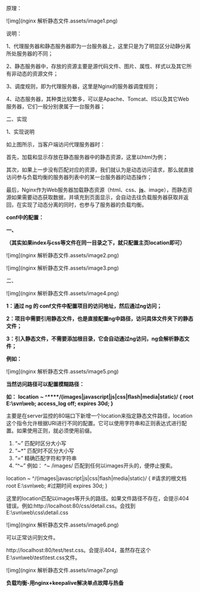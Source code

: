 原理：

![img](nginx 解析静态文件.assets/image1.png)

 

说明：

1、代理服务器和静态服务器即为一台服务器上，这里只是为了明显区分动静分离所处服务器的不同；

2、静态服务器中，存放的资源主要是源代码文件、图片、属性、样式以及其它所有非动态的资源文件；

3、调度规则，即为代理服务器，这里是Nginx的服务器调度规则；

4、动态服务器，其种类比较繁多，可以是Apache、Tomcat、IIS以及其它Web服务器，它们一般分别隶属于一台服务器；

 

二、实现

1、实现说明

如上图所示，当客户端访问代理服务器时：

首先，加载和显示存放在静态服务器中的静态资源，这里以html为例；

其次，如果上一步没有匹配对应的资源，我们就认为是动态访问请求，那么就直接访问参与负载均衡的服务器列表中的某一台服务器的动态操作；

最后，Nginx作为Web服务器加载静态资源（html、css、[**js**](http://lib.csdn.net/base/javascript)、image），而静态资源如果需要动态获取数据，并填充到页面显示，会自动去往负载服务器获取并返回，在实现了动态分离的同时，也参与了服务器的负载均衡。

**conf中的配置：**

**一、**

**（其实如果index与css等文件在同一目录之下，就只配置主页location即可）**

![img](nginx 解析静态文件.assets/image2.png)

![img](nginx 解析静态文件.assets/image3.png)

二、

![img](nginx 解析静态文件.assets/image4.png)

**1：通过 ng 的 conf文件中配置项目的访问地址，然后通过ng访问；**

**2：项目中需要引用静态文件，也是直接配置ng中路径，访问具体文件夹下的静态文件；**

**3：引入静态文件，不需要添加根目录，它会自动通过ng访问，ng会解析静态文件；**

**例如：**

![img](nginx 解析静态文件.assets/image5.png)

**当然访问路径可以配置模糊路径：**

 **如：**        **location** **~ ^****/(images|javascript|js|css|flash|media|static)/**  **{          root        E:\svn\web;          access_log  off;          expires     30d;        }**

主要是在server监控的80端口下新增一个location来指定静态文件路径，location 这个指令允许根据URI进行不同的配置。它可以使用字符串和正则表达式进行配置。如果使用正则，就必须使用前缀。

1. “~” 匹配时区分大小写
2. “~*” 匹配时不区分大小写
3. “=” 精确匹配字符和字符串
4. “^~” 例如： ^~ /images/ 匹配到任何以images开头的，便停止搜索。

location ~ ^/(images|javascript|js|css|flash|media|static)/ { #请求的根文档 root E:\svn\web; #过期时间 expires 30d; }

这里的location匹配以images等开头的路径。如果文件路径不存在，会提示404错误。例如:http://localhost:80/css/detail.css。会找到E:\svn\web\css\detail.css

![img](nginx 解析静态文件.assets/image6.png)

可以正常访问到文件。

http://localhost:80/test/test.css。会提示404，虽然存在这个E:\svn\web\test\test.css文件。

![img](nginx 解析静态文件.assets/image7.png)

**负载均衡-用nginx+keepalive解决单点故障与热备**